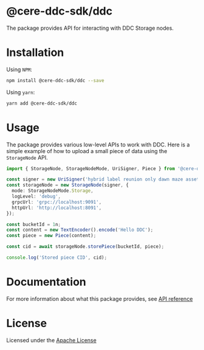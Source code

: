 # @cere-ddc-sdk/ddc

The package provides API for interacting with DDC Storage nodes.

# Installation

Using `NPM`:

```bash
npm install @cere-ddc-sdk/ddc --save
```

Using `yarn`:

```bash
yarn add @cere-ddc-sdk/ddc
```

# Usage

The package provides various low-level APIs to work with DDC. Here is a simple example of how to upload a small piece of data using the `StorageNode` API.

```ts
import { StorageNode, StorageNodeMode, UriSigner, Piece } from '@cere-ddc-sdk/ddc';

const signer = new UriSigner('hybrid label reunion only dawn maze asset draft cousin height flock nation');
const storageNode = new StorageNode(signer, {
  mode: StorageNodeMode.Storage,
  logLevel: 'debug',
  grpcUrl: 'grpc://localhost:9091',
  httpUrl: 'http://localhost:8091',
});

const bucketId = 1n;
const content = new TextEncoder().encode('Hello DDC');
const piece = new Piece(content);

const cid = await storageNode.storePiece(bucketId, piece);

console.log('Stored piece CID', cid);
```

# Documentation

For more information about what this package provides, see [API reference](./docs/README.md)

# License

Licensed under the [Apache License](./LICENSE)
